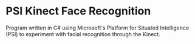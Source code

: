 ﻿# PSI Kinect Face Recognition
Program written in C# using Microsoft's Platform for Situated Intelligence (PSI) to experiment with facial recognition through the Kinect.
